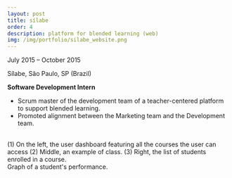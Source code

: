 ```yaml
---
layout: post
title: sílabe
order: 4
description: platform for blended learning (web)
img: /img/portfolio/silabe_website.png
---
```



<div class="caption right">
July 2015 – October 2015
</div>

Sílabe, São Paulo, SP (Brazil)

**Software Development Intern**

* Scrum master of the development team of a teacher-centered platform to support blended learning.
* Promoted alignment between the Marketing team and the Development team.


<div class="img_row">
	<img class="col one" src="{{ site.baseurl }}/img/portfolio/silabe_classes.png" alt="" title="example image"/>
	<img class="col one" src="{{ site.baseurl }}/img/portfolio/silabe_class.png" alt="" title="example image"/>
	<img class="col one" src="{{ site.baseurl }}/img/portfolio/silabe_students.png" alt="" title="example image"/>
</div>
<div class="col three caption">
	(1) On the left, the user dashboard featuring all the courses the user can access (2) Middle, an example of class. (3) Right, the list of students enrolled in a course.
</div>
<div class="img_row">
	<img class="col three" src="{{ site.baseurl }}/img/portfolio/silabe_graph.png" alt="" title="example image"/>
</div>
<div class="col three caption">
	Graph of a student's performance.
</div>

